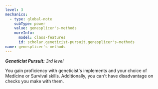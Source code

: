 ```yaml
---
level: 3
mechanics:
  - type: global-note
    subType: power
    value: genesplicer's-methods
    moreInfo:
      model: class-features
      id: scholar.geneticist-pursuit.genesplicer's-methods
name: genesplicer's-methods
---
```

_**Geneticist Pursuit:** 3rd level_
You gain proficiency with geneticist's implements and your choice of Medicine or Survival skills. Additionally, you can't have disadvantage on checks you make with them.